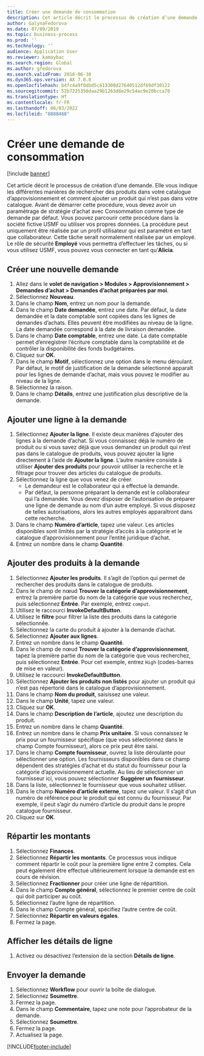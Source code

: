 ```yaml
---
title: Créer une demande de consommation
description: Cet article décrit le processus de création d’une demande.
author: GalynaFedorova
ms.date: 07/09/2019
ms.topic: business-process
ms.prod: ''
ms.technology: ''
audience: Application User
ms.reviewer: kamaybac
ms.search.region: Global
ms.author: gfedorova
ms.search.validFrom: 2016-06-30
ms.dyn365.ops.version: AX 7.0.0
ms.openlocfilehash: b4fc4a9f0dbd5c413300d27640512df69df30122
ms.sourcegitcommit: 52b7225350daa29b1263d8e29c54ac9e20bcca70
ms.translationtype: HT
ms.contentlocale: fr-FR
ms.lasthandoff: 06/03/2022
ms.locfileid: "8888468"
---
```

# <a name="create-a-requisition-for-consumption"></a>Créer une demande de consommation

[!include [banner](../../includes/banner.md)]

Cet article décrit le processus de création d’une demande. Elle vous indique les différentes manières de rechercher des produits dans votre catalogue d’approvisionnement et comment ajouter un produit qui n’est pas dans votre catalogue. Avant de démarrer cette procédure, vous devez avoir un paramétrage de stratégie d’achat avec Consommation comme type de demande par défaut. Vous pouvez parcourir cette procédure dans la société fictive USMF ou utiliser vos propres données. La procédure peut uniquement être réalisée par un profil utilisateur qui est paramétré en tant que collaborateur. Cette tâche serait normalement réalisée par un employé. Le rôle de sécurité **Employé** vous permettra d’effectuer les tâches, ou si vous utilisez USMF, vous pouvez vous connecter en tant qu’**Alicia**.


## <a name="create-a-new-requisition"></a>Créer une nouvelle demande
1. Allez dans le **volet de navigation > Modules > Approvisionnement > Demandes d’achat > Demandes d’achat préparées par moi**.
2. Sélectionnez **Nouveau**.
3. Dans le champ **Nom**, entrez un nom pour la demande.
4. Dans le champ **Date demandée**, entrez une date. Par défaut, la date demandée et la date comptable sont copiées dans les lignes de demandes d’achats. Elles peuvent être modifiées au niveau de la ligne. La date demandée correspond à la date de livraison demandée.  
5. Dans le champ **Date comptable**, entrez une date. La date comptable permet d’enregistrer l’écriture comptable dans la comptabilité et de contrôler la disponibilité des fonds budgétaires.  
6. Cliquez sur **OK**.
7. Dans le champ **Motif**, sélectionnez une option dans le menu déroulant. Par défaut, le motif de justification de la demande sélectionné apparaît pour les lignes de demande d’achat, mais vous pouvez le modifier au niveau de la ligne.  
8. Sélectionnez la raison.
9. Dans le champ **Détails**, entrez une justification plus descriptive de la demande.

## <a name="add-a-line-to-the-requisition"></a>Ajouter une ligne à la demande
1. Sélectionnez **Ajouter la ligne**. Il existe deux manières d’ajouter des lignes à la demande d’achat. Si vous connaissez déjà le numéro de produit ou si vous savez déjà que vous demandez un produit qui n’est pas dans le catalogue de produits, vous pouvez ajouter la ligne directement à l’aide de **Ajouter la ligne**. L’autre manière consiste à utiliser **Ajouter des produits** pour pouvoir utiliser la recherche et le filtrage pour trouver des articles du catalogue de produits.    
2. Sélectionnez la ligne que vous venez de créer.
    - Le demandeur est le collaborateur qui a effectué la demande.   
    - Par défaut, la personne préparant la demande est le collaborateur qui l’a demandée. Vous devez disposer de l’autorisation de préparer une ligne de demande au nom d’un autre employé. Si vous disposez de telles autorisations, alors les autres employés apparaîtront dans cette recherche.  
3. Dans le champ **Numéro d’article**, tapez une valeur. Les articles disponibles sont limités par la stratégie d’accès à la catégorie et le catalogue d’approvisionnement pour l’entité juridique d’achat.   
4. Entrez un nombre dans le champ **Quantité**.

## <a name="add-more-products-to-the-requisition"></a>Ajouter des produits à la demande
1. Sélectionnez **Ajouter les produits**. Il s’agit de l’option qui permet de rechercher des produits dans le catalogue de produits.    
2. Dans le champ de nœud **Trouver la catégorie d’approvisionnement**, entrez la première partie du nom de la catégorie que vous recherchez, puis sélectionnez **Entrée**. Par exemple, entrez `comput`.  
3. Utilisez le raccourci **InvokeDefaultButton**.
4. Utilisez le **filtre** pour filtrer la liste des produits dans la catégorie sélectionnée.
5. Sélectionnez la carte du produit à ajouter à la demande d’achat.
6. Sélectionnez **Ajouter aux lignes**.
7. Entrez un nombre dans le champ **Quantité**.
8. Dans le champ de nœud **Trouver la catégorie d’approvisionnement**, tapez la première partie du nom de la catégorie que vous recherchez, puis sélectionnez **Entrée**. Pour cet exemple, entrez `High` (codes-barres de mise en valeur).  
9. Utilisez le raccourci **InvokeDefaultButton**.
10. Sélectionnez **Ajouter les produits non listés** pour ajouter un produit qui n’est pas répertorié dans le catalogue d’approvisionnement.
11. Dans le champ **Nom du produit**, saisissez une valeur.
12. Dans le champ **Unité**, tapez une valeur.
13. Cliquez sur **OK**.
14. Dans le champ **Description de l’article**, ajoutez une description du produit.
15. Entrez un nombre dans le champ **Quantité**.
16. Entrez un nombre dans le champ **Prix unitaire**. Si vous connaissez le prix pour un fournisseur spécifique (que vous sélectionnez dans le champ Compte fournisseur), alors ce prix peut être saisi.   
17. Dans le champ **Compte fournisseur**, ouvrez la liste déroulante pour sélectionner une option. Les fournisseurs disponibles dans ce champ dépendent des stratégies d’achat et du statut du fournisseur pour la catégorie d’approvisionnement actuelle. Au lieu de sélectionner un fournisseur ici, vous pouvez sélectionner **Suggérer un fournisseur**.    
18. Dans la liste, sélectionnez le fournisseur que vous souhaitez utiliser.
19. Dans le champ **Numéro d’article externe**, tapez une valeur. Il s’agit d’un numéro de référence pour le produit qui est connu du fournisseur. Par exemple, il peut s’agir du numéro d’article du produit dans le propre catalogue fournisseur.  
20. Cliquez sur **OK**.

## <a name="distribute-amounts"></a>Répartir les montants
1. Sélectionnez **Finances**.
2. Sélectionnez **Répartir les montants**. Ce processus vous indique comment répartir le coût pour la première ligne entre 2 comptes. Cela peut également être effectué ultérieurement lorsque la demande est en cours de révision.  
3. Sélectionnez **Fractionner** pour créer une ligne de répartition.
4. Dans le champ **Compte général**, sélectionnez le premier centre de coût qui doit participer au coût.
5. Sélectionnez l’autre ligne de répartition.
6. Dans le champ Compte général, spécifiez l’autre centre de coût.
7. Sélectionnez **Répartir en valeurs égales**.
8. Fermez la page.

## <a name="view-line-details"></a>Afficher les détails de ligne
1. Activez ou désactivez l’extension de la section **Détails de ligne**.

## <a name="submit-the-requisition"></a>Envoyer la demande
1. Sélectionnez **Workflow** pour ouvrir la boîte de dialogue.
2. Sélectionnez **Soumettre**.
3. Fermez la page.
4. Dans le champ **Commentaire**, tapez une note pour l’approbateur de la demande.
5. Sélectionnez **Soumettre**.
6. Fermez la page.
7. Actualisez la page.



[!INCLUDE[footer-include](../../../includes/footer-banner.md)]
